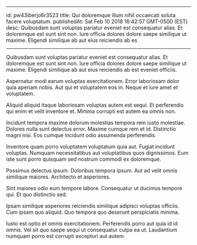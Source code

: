
---
id: pw43iberjo6r3523
title: Qui doloremque illum nihil occaecati soluta facere voluptatum.
publishedAt: Sat Feb 10 2018 16:42:57 GMT-0500 (EST)
desc: Quibusdam sunt voluptas pariatur eveniet est consequatur alias. Et doloremque est sunt sint non. Iure officia dolores dolore saepe similique ut maxime. Eligendi similique ab aut eius reiciendis ab es

---



Quibusdam sunt voluptas pariatur eveniet est consequatur alias. Et doloremque est sunt sint non. Iure officia dolores dolore saepe similique ut maxime. Eligendi similique ab aut eius reiciendis ab est eveniet officiis.
 Aspernatur modi earum voluptas exercitationem. Error laboriosam dolor quia aperiam nobis. Aut qui et voluptatem eos in. Neque et iure amet et voluptatem.
 Aliquid aliquid itaque laboriosam voluptas autem est sequi. Et perferendis qui enim et velit inventore et. Minima corrupti est autem ea omnis non.


Incidunt tempora maxime dolorum molestias tempora rem iusto molestiae. Dolores nulla sunt delectus error. Maxime cumque rem et id. Distinctio magni nisi. Eos cumque incidunt odio assumenda perferendis.
 Inventore quam porro voluptatem voluptatum quia aut. Fugiat incidunt voluptas. Numquam necessitatibus aut voluptatibus quos dignissimos. Eum iste sunt porro quisquam sed nostrum commodi ex doloremque.
 Possimus delectus ipsum. Doloribus tempora ipsum. Aut ad velit omnis similique maiores. Architecto et asperiores.


Sint maiores odio eum tempore labore. Consequatur ut ducimus tempore qui. Et quo distinctio sed.
 Ipsam similique asperiores reiciendis similique adipisci voluptas officiis. Cum ipsam quo aliquid. Quo tempora quo deserunt perspiciatis minima.
 Iusto est optio et omnis exercitationem. Perferendis porro aut quia id id omnis. Vel sit quo saepe sequi ut consequatur culpa ea ut. Laudantium numquam porro est corrupti excepturi aut autem.

